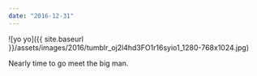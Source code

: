 ```yaml
---
date: "2016-12-31"
---
```


![yo yo]({{ site.baseurl }}/assets/images/2016/tumblr_oj2l4hd3FO1r16syio1_1280-768x1024.jpg)

Nearly time to go meet the big man.
